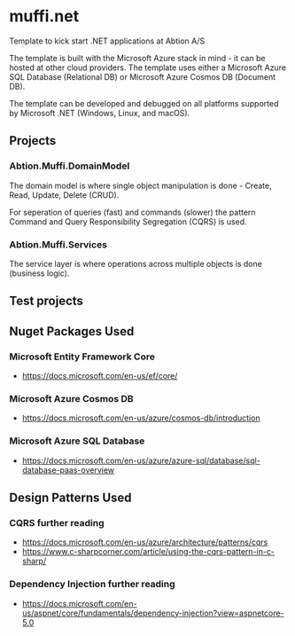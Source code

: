 # muffi.net
Template to kick start .NET applications at Abtion A/S

The template is built with the Microsoft Azure stack in mind - it can be hosted at other cloud providers. The template uses either a Microsoft Azure SQL Database (Relational DB) or Microsoft Azure Cosmos DB (Document DB).

The template can be developed and debugged on all platforms supported by Microsoft .NET (Windows, Linux, and macOS).

## Projects

### Abtion.Muffi.DomainModel
The domain model is where single object manipulation is done - Create, Read, Update, Delete (CRUD).

For seperation of queries (fast) and commands (slower) the pattern Command and Query Responsibility Segregation (CQRS) is used.

### Abtion.Muffi.Services
The service layer is where operations across multiple objects is done (business logic).

## Test projects

## Nuget Packages Used
### Microsoft Entity Framework Core
- https://docs.microsoft.com/en-us/ef/core/

### Microsoft Azure Cosmos DB
- https://docs.microsoft.com/en-us/azure/cosmos-db/introduction

### Microsoft Azure SQL Database
- https://docs.microsoft.com/en-us/azure/azure-sql/database/sql-database-paas-overview

## Design Patterns Used 
### CQRS further reading
- https://docs.microsoft.com/en-us/azure/architecture/patterns/cqrs
- https://www.c-sharpcorner.com/article/using-the-cqrs-pattern-in-c-sharp/

### Dependency Injection further reading
- https://docs.microsoft.com/en-us/aspnet/core/fundamentals/dependency-injection?view=aspnetcore-5.0
